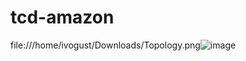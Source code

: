 # tcd-amazon

file:///home/ivogust/Downloads/Topology.png![image](https://user-images.githubusercontent.com/55672246/118400676-fc2a8180-b638-11eb-841d-2d2468cafb5d.png)
